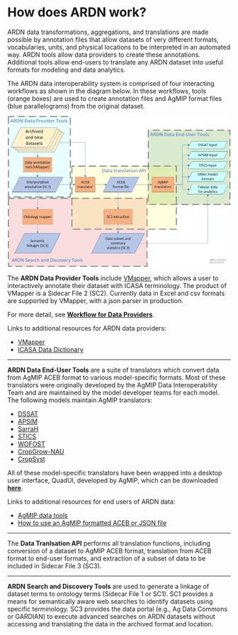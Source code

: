 # How does ARDN work?

ARDN data transformations, aggregations, and translations are made possible by annotation files that allow datasets of very different formats, vocabularies, units, and physical locations to be interpreted in an automated way. ARDN tools allow data providers to create these annotations. Additional tools allow end-users to translate any ARDN dataset into useful formats for modeling and data analytics.

The ARDN data interoperability system is comprised of four interacting workflows as shown in the diagram below. In these workflows, tools (orange boxes) are used to create annotation files and AgMIP format files (blue parallelograms) from the original dataset. 

![image](https://raw.githubusercontent.com/agmip/ARDN/master/docs/images/ARDN_workflows.jpg)

The **ARDN Data Provider Tools** include [VMapper](VMapper.md), which allows a user to interactively annotate their dataset with ICASA terminology. The product of VMapper is a Sidecar File 2 (SC2). Currently data in Excel and csv formats are supported by VMapper, with a json parser in production. 

For more detail, see **[Workflow for Data Providers](DataProviderWorkflow.md)**.

Links to additional resources for ARDN data providers:
- [VMapper](VMapper.md)
- [ICASA Data Dictionary](http:/tinyurl.com/icasa-mvl)

---

**ARDN Data End-User Tools** are a suite of translators which convert data from AgMIP ACEB format to various model-specific formats. Most of these translators were originally developed by the AgMIP Data Interoperability Team and are maintained by the model developer teams for each model. The following models maintain AgMIP translators:

- [DSSAT](https://dssat.net/)
- [APSIM](https://www.apsim.info/)
- [SarraH](http://iopscience.iop.org/1748-9326/8/1/014040/article)
- [STICS](https://acsess.onlinelibrary.wiley.com/doi/abs/10.2134/advagricsystmodel2.c14)
- [WOFOST](https://www.wur.nl/en/Research-Results/Research-Institutes/Environmental-Research/Facilities-Tools/Software-models-and-databases/WOFOST.htm)
- [CropGrow-NAU](https://en.cnki.com.cn/Article_en/CJFDTotal-NYGU200701024.htm)
- [CropSyst](http://modeling.bsyse.wsu.edu/CS_Suite/cropsyst/index.html)

All of these model-specific translators have been wrapped into a desktop user interface, QuadUI, developed by AgMIP, which can be downloaded **[here](http://tools.agmip.org/quadui.php)**. 

Links to additional resources for end users of ARDN data:
- [AgMIP data tools](http://tools.agmip.org/)
- [How to use an AgMIP formatted ACEB or JSON file](https://github.com/agmip/ARDN/blob/master/docs/images/How%20to%20use%20an%20AgMIP%20formatted%20aceb%20or%20json%20file_v2.pdf)

---


The **Data Tranlsation API** performs all translation functions, including conversion of a dataset to AgMIP ACEB format, translation from ACEB format to end-user formats, and extraction of a subset of data to be included in Sidecar File 3 (SC3).

<!--For more detail, see **[Data Translation API](DataTranslationAPI.md)** -->


---

**ARDN Search and Discovery Tools** are used to generate a linkage of dataset terms to ontology terms (Sidecar File 1 or SC1). SC1 provides a means for semantically aware web searches to identify datasets using specific terminology. SC3 provides the data portal (e.g., Ag Data Commons or GARDIAN) to execute advanced searches on ARDN datasets without accessing and translating the data in the archived format and location.

<!-- For more detail, see **[ARDN Search and Discover Tools in ADC](SearchTools.md)** -->

